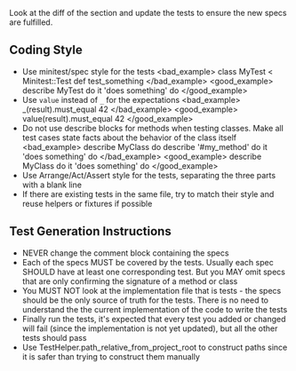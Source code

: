 Look at the diff of the <spec> section and update the tests to ensure the new
specs are fulfilled.

## Coding Style

- Use minitest/spec style for the tests
  <bad_example>
  class MyTest < Minitest::Test
    def test_something
  </bad_example>
  <good_example>
  describe MyTest do
    it 'does something' do
  </good_example>
- Use `value` instead of `_` for the expectations
  <bad_example>
  _(result).must_equal 42
  </bad_example>
  <good_example>
  value(result).must_equal 42
  </good_example>
- Do not use describe blocks for methods when testing classes. Make all test
  cases state facts about the behavior of the class itself
  <bad_example>
  describe MyClass do
    describe '#my_method' do
      it 'does something' do
  </bad_example>
  <good_example>
  describe MyClass do
    it 'does something' do
  </good_example>
- Use Arrange/Act/Assert style for the tests, separating the three parts with a
  blank line
- If there are existing tests in the same file, try to match their style and
  reuse helpers or fixtures if possible

## Test Generation Instructions

- NEVER change the comment block containing the specs
- Each of the specs MUST be covered by the tests. Usually each spec SHOULD
  have at least one corresponding test. But you MAY omit specs that are only
  confirming the signature of a method or class
- You MUST NOT look at the implementation file that is tests - the specs should
  be the only source of truth for the tests. There is no need to understand the
  the current implementation of the code to write the tests
- Finally run the tests, it's expected that every test you added or changed
  will fail (since the implementation is not yet updated), but all the other
  tests should pass
- Use TestHelper.path_relative_from_project_root to construct paths since it
  is safer than trying to construct them manually